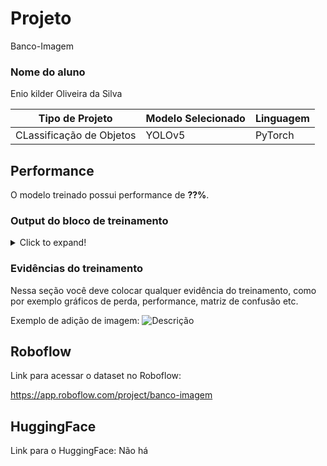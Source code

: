 # Projeto
Banco-Imagem

### Nome do aluno
Enio kilder Oliveira da Silva

|**Tipo de Projeto**|**Modelo Selecionado**|**Linguagem**|
|--|--|--|
CLassificação de Objetos |YOLOv5|PyTorch|

## Performance

O modelo treinado possui performance de **??%**.

### Output do bloco de treinamento

<details>
  <summary>Click to expand!</summary>
  
  ```text
    Você deve colar aqui a saída do bloco de treinamento do notebook, contendo todas as épocas e saídas do treinamento
  ```
</details>

### Evidências do treinamento

Nessa seção você deve colocar qualquer evidência do treinamento, como por exemplo gráficos de perda, performance, matriz de confusão etc.

Exemplo de adição de imagem:
![Descrição](https://picsum.photos/seed/picsum/500/300)

## Roboflow

Link para acessar o dataset no Roboflow:

https://app.roboflow.com/project/banco-imagem

## HuggingFace

Link para o HuggingFace:  Não há
